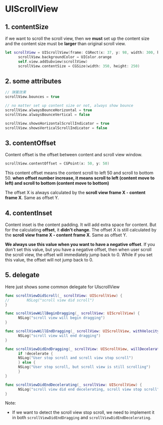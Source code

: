 # UIScrollView

## 1. contentSize

if we want to scroll the scroll view, then we **must** set up the content size and the content size must be **larger** than original scroll view.

```swift
let scrollView = UIScrollView(frame: CGRect(x: 37, y: 98, width: 300, height: 200))
      scrollView.backgroundColor = UIColor.orange
      self.view.addSubview(scrollView)
      scrollView.contentSize = CGSize(width: 350, height: 250)
```

## 2. some attributes

```swift
// 弹簧效果
scrollView.bounces = true

// no matter set up content size or not, always show bounce
scrollView.alwaysBounceHorizontal = true
scrollView.alwaysBounceVertical = false

scrollView.showsHorizontalScrollIndicator = true
scrollView.showsVerticalScrollIndicator = false
```

## 3. contentOffset

Content offset is the offset between content and scroll view window.

```swift
scrollView.contentOffset = CGPoint(x: 50, y: 50)
```

This content offset means the content scroll to left 50 and scroll to bottom 50. **when offset number increase, it means scroll to left (content move to left) and scroll to bottom (content move to bottom)**

The offset X is always calculated by the **scroll view frame X - content frame X**. Same as offset Y.

## 4. contentInset

Content inset is the content padding. It will add extra space for content. But for the calculating **offset**, it **didn't change**. The offset X is still calculated by the **scroll view frame X - content frame X**. Same as offset Y.

**We always use this value when you want to have a negative offset**. If you don't set this value, but you have a negative offset, then when user scroll the scroll view, the offset will immediately jump back to 0. While if you set this value, the offset will not jump back to 0.

## 5. delegate

Here just shows some common delegate for UIscrollView

```swift
func scrollViewDidScroll(_ scrollView: UIScrollView) {
//        NSLog("scroll view did scroll")
}

func scrollViewWillBeginDragging(_ scrollView: UIScrollView) {
      NSLog("scroll view will begin dragging")
}

func scrollViewWillEndDragging(_ scrollView: UIScrollView, withVelocity velocity: CGPoint, targetContentOffset: UnsafeMutablePointer<CGPoint>) {
      NSLog("scroll view will end dragging")
}

func scrollViewDidEndDragging(_ scrollView: UIScrollView, willDecelerate decelerate: Bool) {
      if !decelerate {
      NSLog("User stop scroll and scroll view stop scroll")
      } else {
      NSLog("User stop scroll, but scroll view is still scrolling")
      }
}

func scrollViewDidEndDecelerating(_ scrollView: UIScrollView) {
      NSLog("scroll view did end decelerating, scroll view stop scroll")
}
```

Note:

* If we want to detect the scroll view stop scroll, we need to implement it in both `scrollViewDidEndDragging` and `scrollViewDidEndDecelerating`.
